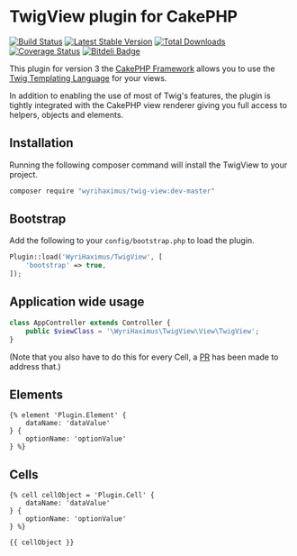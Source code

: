 # TwigView plugin for CakePHP #

[![Build Status](https://travis-ci.org/WyriHaximus/TwigView.png)](https://travis-ci.org/WyriHaximus/TwigView)
[![Latest Stable Version](https://poser.pugx.org/WyriHaximus/Twig-View/v/stable.png)](https://packagist.org/packages/WyriHaximus/Twig-View)
[![Total Downloads](https://poser.pugx.org/WyriHaximus/Twig-View/downloads.png)](https://packagist.org/packages/WyriHaximus/Twig-View)
[![Coverage Status](https://coveralls.io/repos/WyriHaximus/TwigView/badge.png)](https://coveralls.io/r/WyriHaximus/TwigView)
[![Bitdeli Badge](https://d2weczhvl823v0.cloudfront.net/WyriHaximus/twigview/trend.png)](https://bitdeli.com/free "Bitdeli Badge")

This plugin for version 3 the [CakePHP Framework](http://cakephp.org) allows you to use the [Twig Templating Language](http://twig.sensiolabs.org) for your views.

In addition to enabling the use of most of Twig's features, the plugin is tightly integrated with the CakePHP view renderer giving you full access to helpers, objects and elements.

## Installation ##

Running the following composer command will install the TwigView to your project.

```bash
composer require "wyrihaximus/twig-view:dev-master"
```

## Bootstrap ##

Add the following to your `config/bootstrap.php` to load the plugin.

```php
Plugin::load('WyriHaximus/TwigView', [
    'bootstrap' => true,
]);
```

## Application wide usage ##

```php
class AppController extends Controller {
    public $viewClass = '\WyriHaximus\TwigView\View\TwigView';
}
```

(Note that you also have to do this for every Cell, a [PR](https://github.com/cakephp/app/pull/118) has been made to address that.)

## Elements ##

```twig
{% element 'Plugin.Element' {
    dataName: 'dataValue'
} {
    optionName: 'optionValue'
} %}
```

## Cells ##

```twig
{% cell cellObject = 'Plugin.Cell' {
    dataName: 'dataValue'
} {
    optionName: 'optionValue'
} %}

{{ cellObject }}
```

